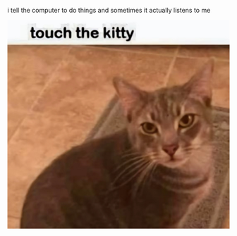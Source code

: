 i tell the computer to do things and sometimes it actually listens to me
<!--START_SECTION:update_image-->
<img src=https://raw.githubusercontent.com/sneakykestrel/sneakykestrel/main/.github/images/touch-the-kitty-1.png height="" width="" align=left alt=kitty />
<!--END_SECTION:update_image-->

